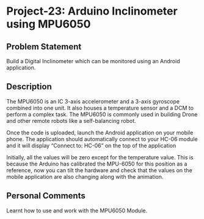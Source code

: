 # Project-23: Arduino Inclinometer using MPU6050
## Problem Statement
Build a Digital Inclinometer which can be monitored using an Android application.
## Description
The MPU6050 is an IC 3-axis accelerometer and a 3-axis gyroscope combined into one unit. It also houses a temperature sensor and a DCM to perform a complex task. The MPU6050 is commonly used in building Drone and other remote robots like a self-balancing robot.

Once the code is uploaded, launch the Android application on your mobile phone. The application should automatically connect to your HC-06 module and it will display “Connect to: HC-06” on the top of the application

Initially, all the values will be zero except for the temperature value. This is because the Arduino has calibrated the MPU-6050 for this position as a reference, now you can tilt the hardware and check that the values on the mobile application are also changing along with the animation.
## Personal Comments
Learnt how to use and work with the MPU6050 Module.
